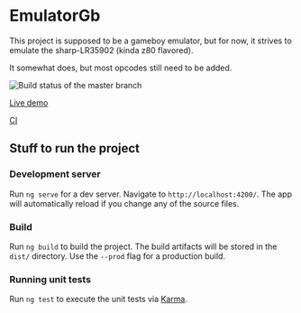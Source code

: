 # EmulatorGb

This project is supposed to be a gameboy emulator, but for now, it strives to emulate the sharp-LR35902 (kinda z80 flavored).

It somewhat does, but most opcodes still need to be added.

![Build status of the master branch](https://travis-ci.org/ReyAnthony/sharp-z80-LR35902.svg?branch=master)

[Live demo](https://reyanthony.github.io/sharp-z80-LR35902/)

[CI](https://travis-ci.org/ReyAnthony/sharp-z80-LR35902)


## Stuff to run the project
### Development server

Run `ng serve` for a dev server. Navigate to `http://localhost:4200/`. The app will automatically reload if you change any of the source files.

### Build

Run `ng build` to build the project. The build artifacts will be stored in the `dist/` directory. Use the `--prod` flag for a production build.

### Running unit tests

Run `ng test` to execute the unit tests via [Karma](https://karma-runner.github.io).
